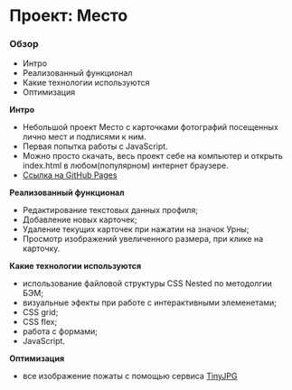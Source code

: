 # Проект: Место

### Обзор
* Интро
* Реализованный функционал
* Какие технологии используются
* Оптимизация


**Интро**

* Небольшой проект Место с карточками фотографий посещенных лично мест и подписями к ним.
* Первая попытка работы с JavaScript.
* Можно просто скачать, весь проект себе на компьютер и открыть index.html в любом(популярном) интернет браузере.
* [Ссылка на GitHub Pages](https://chepash.github.io/mesto/)


**Реализованный функционал**

* Редактирование текстовых данных профиля;
* Добавление новых карточек;
* Удаление текущих карточек при нажатии на значок Урны;
* Просмотр изображений увеличенного размера, при клике на карточку.


**Какие технологии используются**

* использование файловой структуры CSS Nested по методолгии БЭМ;
* визуальные эфекты при работе с интерактивными элеменетами;
* CSS grid;
* CSS flex;
* работа с формами;
* JavaScript.


**Оптимизация**

* все изображение пожаты с помощью сервиса [TinyJPG](https://tinyjpg.com/)
